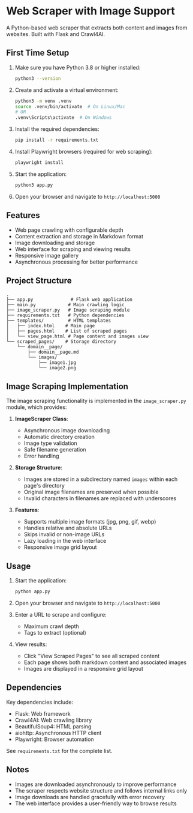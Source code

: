 # Web Scraper with Image Support

A Python-based web scraper that extracts both content and images from websites. Built with Flask and Crawl4AI.

## First Time Setup

1. Make sure you have Python 3.8 or higher installed:
   ```bash
   python3 --version
   ```

2. Create and activate a virtual environment:
   ```bash
   python3 -m venv .venv
   source .venv/bin/activate  # On Linux/Mac
   # OR
   .venv\Scripts\activate  # On Windows
   ```

3. Install the required dependencies:
   ```bash
   pip install -r requirements.txt
   ```

4. Install Playwright browsers (required for web scraping):
   ```bash
   playwright install
   ```

5. Start the application:
   ```bash
   python3 app.py
   ```

6. Open your browser and navigate to `http://localhost:5000`

## Features

- Web page crawling with configurable depth
- Content extraction and storage in Markdown format
- Image downloading and storage
- Web interface for scraping and viewing results
- Responsive image gallery
- Asynchronous processing for better performance

## Project Structure

```
.
├── app.py              # Flask web application
├── main.py            # Main crawling logic
├── image_scraper.py   # Image scraping module
├── requirements.txt   # Python dependencies
├── templates/         # HTML templates
│   ├── index.html    # Main page
│   ├── pages.html    # List of scraped pages
│   └── view_page.html # Page content and images view
└── scraped_pages/    # Storage directory
    └── domain__page/
        ├── domain__page.md
        └── images/
            ├── image1.jpg
            └── image2.png
```

## Image Scraping Implementation

The image scraping functionality is implemented in the `image_scraper.py` module, which provides:

1. **ImageScraper Class**:
   - Asynchronous image downloading
   - Automatic directory creation
   - Image type validation
   - Safe filename generation
   - Error handling

2. **Storage Structure**:
   - Images are stored in a subdirectory named `images` within each page's directory
   - Original image filenames are preserved when possible
   - Invalid characters in filenames are replaced with underscores

3. **Features**:
   - Supports multiple image formats (jpg, png, gif, webp)
   - Handles relative and absolute URLs
   - Skips invalid or non-image URLs
   - Lazy loading in the web interface
   - Responsive image grid layout

## Usage

1. Start the application:
   ```bash
   python app.py
   ```

2. Open your browser and navigate to `http://localhost:5000`

3. Enter a URL to scrape and configure:
   - Maximum crawl depth
   - Tags to extract (optional)

4. View results:
   - Click "View Scraped Pages" to see all scraped content
   - Each page shows both markdown content and associated images
   - Images are displayed in a responsive grid layout

## Dependencies

Key dependencies include:
- Flask: Web framework
- Crawl4AI: Web crawling library
- BeautifulSoup4: HTML parsing
- aiohttp: Asynchronous HTTP client
- Playwright: Browser automation

See `requirements.txt` for the complete list.

## Notes

- Images are downloaded asynchronously to improve performance
- The scraper respects website structure and follows internal links only
- Image downloads are handled gracefully with error recovery
- The web interface provides a user-friendly way to browse results 